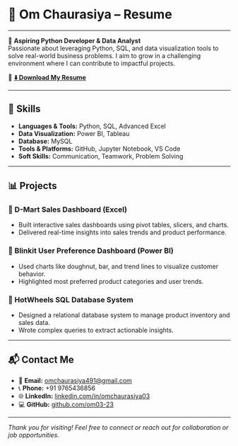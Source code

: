 # 💼 Om Chaurasiya – Resume
---

🎯 **Aspiring Python Developer & Data Analyst**  
Passionate about leveraging Python, SQL, and data visualization tools to solve real-world business problems. I aim to grow in 
a challenging environment where I can contribute to impactful projects.

📄 **[⬇️ Download My Resume](./Om_Chaurasiya_Resume.pdf)**

---

## 🚀 Skills

- **Languages & Tools:** Python, SQL, Advanced Excel  
- **Data Visualization:** Power BI, Tableau  
- **Database:** MySQL  
- **Tools & Platforms:** GitHub, Jupyter Notebook, VS Code  
- **Soft Skills:** Communication, Teamwork, Problem Solving

---

## 📊 Projects

### 🔸 D-Mart Sales Dashboard (Excel)
- Built interactive sales dashboards using pivot tables, slicers, and charts.
- Delivered real-time insights into sales trends and product performance.

### 🔸 Blinkit User Preference Dashboard (Power BI)
- Used charts like doughnut, bar, and trend lines to visualize customer behavior.
- Highlighted most preferred product categories and user trends.

### 🔸 HotWheels SQL Database System
- Designed a relational database system to manage product inventory and sales data.
- Wrote complex queries to extract actionable insights.

---

## 📬 Contact Me

- 📧 **Email:** omchaurasiya491@gmail.com  
- 📞 **Phone:** +91 9765436856  
- 🌐 **LinkedIn:** [linkedin.com/in/omchaurasiya03](https://www.linkedin.com/in/omchaurasiya03/)  
- 💻 **GitHub:** [github.com/om03-23](https://github.com/om03-23)

---

_Thank you for visiting! Feel free to connect or reach out for collaboration or job opportunities._
